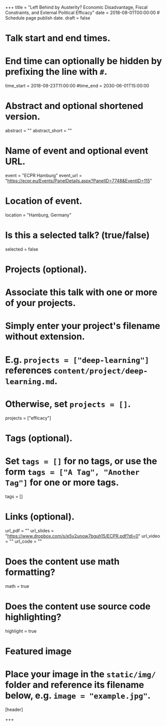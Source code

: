 +++
title = "Left Behind by Austerity? Economic Disadvantage, Fiscal Constraints, and External Political Efficacy"
date = 2018-08-01T00:00:00  # Schedule page publish date.
draft = false

# Talk start and end times.
#   End time can optionally be hidden by prefixing the line with `#`.
time_start = 2018-08-23T11:00:00
#time_end = 2030-06-01T15:00:00

# Abstract and optional shortened version.
abstract = ""
abstract_short = ""

# Name of event and optional event URL.
event = "ECPR Hamburg"
event_url = "https://ecpr.eu/Events/PanelDetails.aspx?PanelID=7748&EventID=115"

# Location of event.
location = "Hamburg, Germany"

# Is this a selected talk? (true/false)
selected = false

# Projects (optional).
#   Associate this talk with one or more of your projects.
#   Simply enter your project's filename without extension.
#   E.g. `projects = ["deep-learning"]` references `content/project/deep-learning.md`.
#   Otherwise, set `projects = []`.
projects = ["efficacy"]

# Tags (optional).
#   Set `tags = []` for no tags, or use the form `tags = ["A Tag", "Another Tag"]` for one or more tags.
tags = []

# Links (optional).
url_pdf = ""
url_slides = "https://www.dropbox.com/s/e5y2unow7bguh15/ECPR.pdf?dl=0"
url_video = ""
url_code = ""

# Does the content use math formatting?
math = true

# Does the content use source code highlighting?
highlight = true

# Featured image
# Place your image in the `static/img/` folder and reference its filename below, e.g. `image = "example.jpg"`.
[header]


+++

